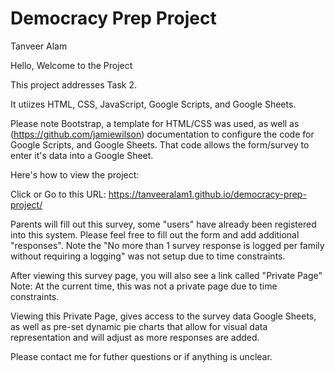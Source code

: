 # Democracy Prep Project
Tanveer Alam


Hello, Welcome to the Project

This project addresses Task 2.

It utiizes HTML, CSS, JavaScript, Google Scripts, and Google Sheets.

Please note Bootstrap, a template for HTML/CSS was used, as well as (https://github.com/jamiewilson) documentation to configure the code for Google Scripts, and Google Sheets.
That code allows the form/survey to enter it's data into a Google Sheet.

Here's how to view the project:

Click or Go to this URL: https://tanveeralam1.github.io/democracy-prep-project/

Parents will fill out this survey, some "users" have already been registered into this system. Please feel free to fill out the form and add additional "responses".
Note the "No more than 1 survey response is logged per family without requiring a logging" was not setup due to time constraints.

After viewing this survey page, you will also see a link called "Private Page"
Note: At the current time, this was not a private page due to time constraints.

Viewing this Private Page, gives access to the survey data Google Sheets, as well as pre-set dynamic pie charts that allow for visual data representation and will adjust as more responses are added.


Please contact me for futher questions or if anything is unclear.

